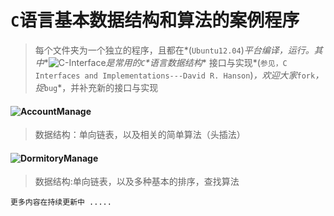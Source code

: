 `C`语言基本数据结构和算法的案例程序
=======

>每个文件夹为一个独立的程序，且都在*(`Ubuntu12.04`)*平台编译，运行。其中**![C-Interface](/C-Interface)**是常用的*`C`*语言**数据结构**
接口与实现*(`参见，C Interfaces and Implementations---David R. Hanson`)*，欢迎大家*`fork`*，捉*`bug`*，并补充新的接口与实现

#### ![AccountManage](/AccountManage)
 >数据结构：单向链表，以及相关的简单算法（头插法）
 
#### ![DormitoryManage](/DormitoryManage)
 >数据结构:单向链表，以及多种基本的排序，查找算法
 
```   
更多内容在持续更新中 .....                                                
```
